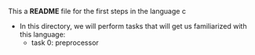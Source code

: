 This a **README** file for the first steps in the language c 

* In this directory, we will perform tasks that will get us familiarized with this language:
	- task 0: preprocessor
